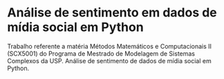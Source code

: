 # Análise de sentimento em dados de mídia social em Python

Trabalho referente a matéria Métodos Matemáticos e Computacionais II (SCX5001) do Programa de Mestrado de Modelagem de Sistemas Complexos da USP. Análise de sentimento de dados de mídia social em Python.
